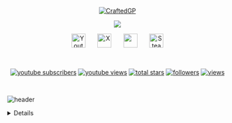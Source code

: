<p align="center">
  <a href="https://github.com/craftedgp">
    <img src="https://i.imgur.com/Ml4ZtId.png" alt="CraftedGP" /></a>
</p>

<p align="center">
  <!-- Typing SVG by DenverCoder1 - https://github.com/DenverCoder1/readme-typing-svg -->
  <a href="https://github.com/DenverCoder1/readme-typing-svg">
    <img src="https://readme-typing-svg.demolab.com/?lines=Expert%20Python%20developer;Experienced%20Game%20Developer;Creating%20games%20in%20Python%20;Using%20Ursina%20Engine&font=Fira%20Code&center=true&width=440&height=45&color=e3e3e3&vCenter=true&pause=1000&size=22" /></a>
</p>

<!-- Social icons section -->
<p align="center">
  <a href="https://www.youtube.com/@craftedgp"><img width="32px" alt="Youtube" title="Youtube" src="https://i.imgur.com/qiXu7b2.png"/></a>
  &#8287;&#8287;&#8287;&#8287;&#8287;
  <a href="https://x.com/craftedgp"><img width="32px" alt="X" title="X" src="https://i.imgur.com/AixJgnm.png"/></a>
  &#8287;&#8287;&#8287;&#8287;&#8287;
  <a href="https://discord.gg/8G9neE9VR2" alt="Discord" title="Sinister Community server"><img width="32px" src="https://i.imgur.com/OViZO8J.png"/></a>
  &#8287;&#8287;&#8287;&#8287;&#8287;
  <a href="https://steamcommunity.com/id/craftedgp/"><img width="32px" alt="Steam profile" title="craftedgp's Steam profile" src="https://i.imgur.com/yJus6pQ.png"/></a>
</p>

<br/>

<!-- Social badges section -->
<!-- Badges with custom icons - https://github.com/DenverCoder1/custom-icon-badges -->
<!-- View counter - https://github.com/DenverCoder1/Simple-View-Counter -->
<p align="center">
  <a href="https://www.youtube.com/channel/UCT6zskKqkNAo_f_ABHdgd1Q?sub_confirmation=1">
    <img alt="youtube subscribers" title="Subscribe to my YouTube channel" src="https://freshidea.com/jonah/app/youtube-stats-badges/subscribers-badge.php"/></a>
  <a href="https://www.youtube.com/channel/UCT6zskKqkNAo_f_ABHdgd1Q">
    <img alt="youtube views" title="YouTube views" src="https://freshidea.com/jonah/app/youtube-stats-badges/view-count-badge.php"/></a> 
  <a href="https://github.com/craftedgp?tab=repositories&sort=stargazers">
    <img alt="total stars" title="Total stars on GitHub" src="https://custom-icon-badges.demolab.com/github/stars/craftedgp?color=55960c&style=for-the-badge&labelColor=488207&logo=star"/></a>
  <a href="https://github.com/craftedgp?tab=followers">
    <img alt="followers" title="Follow me on Github" src="https://custom-icon-badges.demolab.com/github/followers/craftedgp?color=236ad3&labelColor=1155ba&style=for-the-badge&logo=person-add&label=Follow&logoColor=white"/></a>
  <a href="https://github.com/craftedgp">
    <img alt="views" title="GitHub profile views" src="https://freshidea.com/jonah/app/DenverCoder1-profile-views"/></a>
</p>

<br/>

![header](https://capsule-render.vercel.app/api?type=rect&color=gradient&height=10)

<details close> 

Current Project : SCP Simulator

Project version : Alpha 0.1.2

Availabilty : Request playtest only

